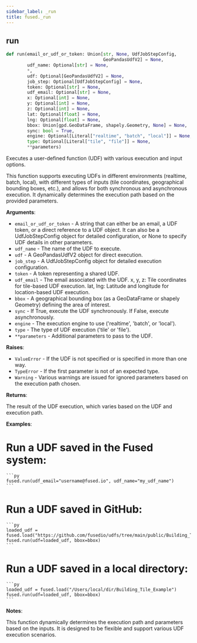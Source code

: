 ```yaml
---
sidebar_label: _run
title: fused._run
---
```


## run

```python
def run(email_or_udf_or_token: Union[str, None, UdfJobStepConfig,
                                     GeoPandasUdfV2] = None,
        udf_name: Optional[str] = None,
        *,
        udf: Optional[GeoPandasUdfV2] = None,
        job_step: Optional[UdfJobStepConfig] = None,
        token: Optional[str] = None,
        udf_email: Optional[str] = None,
        x: Optional[int] = None,
        y: Optional[int] = None,
        z: Optional[int] = None,
        lat: Optional[float] = None,
        lng: Optional[float] = None,
        bbox: Union[gpd.GeoDataFrame, shapely.Geometry, None] = None,
        sync: bool = True,
        engine: Optional[Literal["realtime", "batch", "local"]] = None,
        type: Optional[Literal["tile", "file"]] = None,
        **parameters)
```

Executes a user-defined function (UDF) with various execution and input options.

This function supports executing UDFs in different environments (realtime, batch, local),
with different types of inputs (tile coordinates, geographical bounding boxes, etc.), and
allows for both synchronous and asynchronous execution. It dynamically determines the execution
path based on the provided parameters.

**Arguments**:

- `email_or_udf_or_token` - A string that can either be an email, a UDF token, or a direct
  reference to a UDF object. It can also be a UdfJobStepConfig object for detailed
  configuration, or None to specify UDF details in other parameters.
- `udf_name` - The name of the UDF to execute.
- `udf` - A GeoPandasUdfV2 object for direct execution.
- `job_step` - A UdfJobStepConfig object for detailed execution configuration.
- `token` - A token representing a shared UDF.
- `udf_email` - The email associated with the UDF.
  x, y, z: Tile coordinates for tile-based UDF execution.
  lat, lng: Latitude and longitude for location-based UDF execution.
- `bbox` - A geographical bounding box (as a GeoDataFrame or shapely Geometry) defining the area of interest.
- `sync` - If True, execute the UDF synchronously. If False, execute asynchronously.
- `engine` - The execution engine to use ('realtime', 'batch', or 'local').
- `type` - The type of UDF execution ('tile' or 'file').
- `**parameters` - Additional parameters to pass to the UDF.
  

**Raises**:

- `ValueError` - If the UDF is not specified or is specified in more than one way.
- `TypeError` - If the first parameter is not of an expected type.
- `Warning` - Various warnings are issued for ignored parameters based on the execution path chosen.
  

**Returns**:

  The result of the UDF execution, which varies based on the UDF and execution path.
  

**Examples**:

  
  # Run a UDF saved in the Fused system:
    ```py
    fused.run(udf_email="username@fused.io", udf_name="my_udf_name")
    ```
  
  # Run a UDF saved in GitHub:
    ```py
    loaded_udf = fused.load("https://github.com/fusedio/udfs/tree/main/public/Building_Tile_Example")
    fused.run(udf=loaded_udf, bbox=bbox)
    ```
  
  # Run a UDF saved in a local directory:
    ```py
    loaded_udf = fused.load("/Users/local/dir/Building_Tile_Example")
    fused.run(udf=loaded_udf, bbox=bbox)
    ```
  

**Notes**:

  This function dynamically determines the execution path and parameters based on the inputs.
  It is designed to be flexible and support various UDF execution scenarios.

